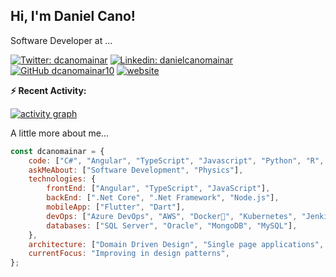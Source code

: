 <h2> Hi, I'm Daniel Cano! </h2>

Software Developer at ...

[![Twitter: dcanomainar](https://img.shields.io/twitter/follow/dcanomainar?style=social)](https://twitter.com/dcanomainar)
[![Linkedin: danielcanomainar](https://img.shields.io/badge/-danielcanomainar-blue?style=flat-square&logo=Linkedin&logoColor=white&link=https://www.linkedin.com/in/daniel-cano-mainar-b3b087ba/)](https://www.linkedin.com/in/daniel-cano-mainar-b3b087ba/)
[![GitHub dcanomainar10](https://img.shields.io/github/followers/dcanomainar10?label=follow&style=social)](https://github.com/dcanomainar10)
[![website](https://img.shields.io/badge/Website-46a2f1.svg?&style=flat-square&logo=Google-Chrome&logoColor=white&link=https://dcanomainar10.github.io)](https://dcanomainar10.github.io)

**:zap: Recent Activity:**

[![activity graph](https://activity-graph.herokuapp.com/graph?username=dcanomainar10&custom_title=Erwin%27s%20activity%20graph&theme=react&hide_border=true)](https://github.com/ashutosh00710/github-readme-activity-graph)

 A little more about me...  

```javascript
const dcanomainar = {
    code: ["C#", "Angular", "TypeScript", "Javascript", "Python", "R", "SQL"],
    askMeAbout: ["Software Development", "Physics"],
    technologies: {
        frontEnd: ["Angular", "TypeScript", "JavaScript"],
        backEnd: [".Net Core", ".Net Framework", "Node.js"],
        mobileApp: ["Flutter", "Dart"],
        devOps: ["Azure DevOps", "AWS", "Docker🐳", "Kubernetes", "Jenkins"],
        databases: ["SQL Server", "Oracle", "MongoDB", "MySQL"],
    },
    architecture: ["Domain Driven Design", "Single page applications", "Model-View-Controller"],
    currentFocus: "Improving in design patterns",
};
```
